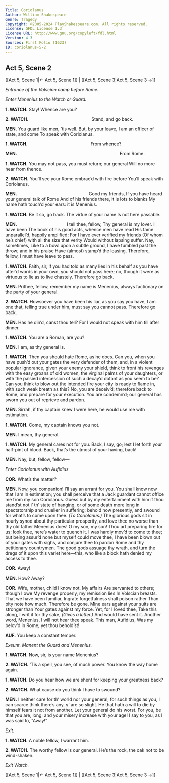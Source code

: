 ```yaml
---
Title: Coriolanus
Author: William Shakespeare
Genre: Tragedy
Copyright: ©2005-2024 PlayShakespeare.com. All rights reserved.
License: GFDL License 1.3
License URL: http://www.gnu.org/copyleft/fdl.html
Version: 4.3
Sources: First Folio (1623)
ID: coriolanus-5-2
---
```


## Act 5, Scene 2
[[Act 5, Scene 1|← Act 5, Scene 1]] | [[Act 5, Scene 3|Act 5, Scene 3 →]]

*Entrance of the Volscian camp before Rome.*

*Enter Menenius to the Watch or Guard.*

**1. WATCH.**
Stay! Whence are you?

**2. WATCH.**
              Stand, and go back.

**MEN.**
You guard like men, ’tis well. But, by your leave,
I am an officer of state, and come
To speak with Coriolanus.

**1. WATCH.**
              From whence?

**MEN.**
                       From Rome.

**1. WATCH.**
You may not pass, you must return; our general
Will no more hear from thence.

**2. WATCH.**
You’ll see your Rome embrac’d with fire before
You’ll speak with Coriolanus.

**MEN.**
                Good my friends,
If you have heard your general talk of Rome
And of his friends there, it is lots to blanks
My name hath touch’d your ears: it is Menenius.

**1. WATCH.**
Be it so, go back. The virtue of your name
Is not here passable.

**MEN.**
           I tell thee, fellow,
Thy general is my lover. I have been
The book of his good acts, whence men have read
His fame unparallel’d, happily amplified;
For I have ever verified my friends
(Of whom he’s chief) with all the size that verity
Would without lapsing suffer. Nay, sometimes,
Like to a bowl upon a subtle ground,
I have tumbled past the throw; and in his praise
Have (almost) stamp’d the leasing. Therefore, fellow,
I must have leave to pass.

**1. WATCH.**
Faith, sir, if you had told as many lies in his behalf as you have utter’d words in your own, you should not pass here; no, though it were as virtuous to lie as to live chastely. Therefore go back.

**MEN.**
Prithee, fellow, remember my name is Menenius, always factionary on the party of your general.

**2. WATCH.**
Howsoever you have been his liar, as you say you have, I am one that, telling true under him, must say you cannot pass. Therefore go back.

**MEN.**
Has he din’d, canst thou tell? For I would not speak with him till after dinner.

**1. WATCH.**
You are a Roman, are you?

**MEN.**
I am, as thy general is.

**1. WATCH.**
Then you should hate Rome, as he does. Can you, when you have push’d out your gates the very defender of them, and, in a violent popular ignorance, given your enemy your shield, think to front his revenges with the easy groans of old women, the virginal palms of your daughters, or with the palsied intercession of such a decay’d dotant as you seem to be? Can you think to blow out the intended fire your city is ready to flame in, with such weak breath as this? No, you are deceiv’d; therefore back to Rome, and prepare for your execution. You are condemn’d; our general has sworn you out of reprieve and pardon.

**MEN.**
Sirrah, if thy captain knew I were here, he would use me with estimation.

**1. WATCH.**
Come, my captain knows you not.

**MEN.**
I mean, thy general.

**1. WATCH.**
My general cares not for you. Back, I say, go; lest I let forth your half-pint of blood. Back, that’s the utmost of your having, back!

**MEN.**
Nay, but, fellow, fellow⁠—

*Enter Coriolanus with Aufidius.*

**COR.**
What’s the matter?

**MEN.**
Now, you companion! I’ll say an arrant for you. You shall know now that I am in estimation; you shall perceive that a Jack guardant cannot office me from my son Coriolanus. Guess but by my entertainment with him if thou stand’st not i’ th’ state of hanging, or of some death more long in spectatorship and crueller in suffering; behold now presently, and swound for what’s to come upon thee.
*(To Coriolanus.)*
The glorious gods sit in hourly synod about thy particular prosperity, and love thee no worse than thy old father Menenius does! O my son, my son! Thou art preparing fire for us; look thee, here’s water to quench it. I was hardly mov’d to come to thee; but being assur’d none but myself could move thee, I have been blown out of your gates with sighs, and conjure thee to pardon Rome and thy petitionary countrymen. The good gods assuage thy wrath, and turn the dregs of it upon this varlet here—this, who like a block hath denied my access to thee.

**COR.**
Away!

**MEN.**
How? Away?

**COR.**
Wife, mother, child I know not. My affairs
Are servanted to others; though I owe
My revenge properly, my remission lies
In Volscian breasts. That we have been familiar,
Ingrate forgetfulness shall poison rather
Than pity note how much. Therefore be gone.
Mine ears against your suits are stronger than
Your gates against my force. Yet, for I loved thee,
Take this along, I writ it for thy sake,
*(Gives a letter.)*
And would have sent it. Another word, Menenius,
I will not hear thee speak. This man, Aufidius,
Was my belov’d in Rome; yet thou behold’st!

**AUF.**
You keep a constant temper.

*Exeunt. Manent the Guard and Menenius.*

**1. WATCH.**
Now, sir, is your name Menenius?

**2. WATCH.**
’Tis a spell, you see, of much power. You know the way home again.

**1. WATCH.**
Do you hear how we are shent for keeping your greatness back?

**2. WATCH.**
What cause do you think I have to swound?

**MEN.**
I neither care for th’ world nor your general; for such things as you, I can scarce think there’s any, y’ are so slight. He that hath a will to die by himself fears it not from another. Let your general do his worst. For you, be that you are, long; and your misery increase with your age! I say to you, as I was said to, “Away!”

*Exit.*

**1. WATCH.**
A noble fellow, I warrant him.

**2. WATCH.**
The worthy fellow is our general. He’s the rock, the oak not to be wind-shaken.

*Exit Watch.*

[[Act 5, Scene 1|← Act 5, Scene 1]] | [[Act 5, Scene 3|Act 5, Scene 3 →]]